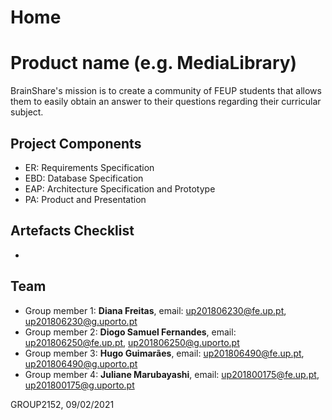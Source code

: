 # Home 

# Product name (e.g. MediaLibrary)

BrainShare's mission is to create a community of FEUP students that allows them to easily obtain an answer to their questions regarding their curricular subject.


## Project Components 
- ER: Requirements Specification
- EBD: Database Specification
- EAP: Architecture Specification and Prototype
- PA: Product and Presentation

## Artefacts Checklist
- 
## Team 
- Group member 1: __Diana Freitas__, email: up201806230@fe.up.pt, up201806230@g.uporto.pt  
- Group member 2: __Diogo Samuel Fernandes__, email: up201806250@fe.up.pt, up201806250@g.uporto.pt  
- Group member 3: __Hugo Guimarães__, email: up201806490@fe.up.pt, up201806490@g.uporto.pt  
- Group member 4: __Juliane Marubayashi__, email: up201800175@fe.up.pt, up201800175@g.uporto.pt  

GROUP2152, 09/02/2021   
 
